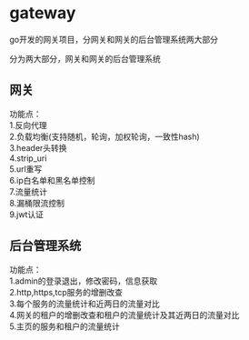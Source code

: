 # gateway
go开发的网关项目，分网关和网关的后台管理系统两大部分


分为两大部分，网关和网关的后台管理系统  

## 网关  
功能点：  
1.反向代理   
2.负载均衡(支持随机，轮询，加权轮询，一致性hash)  
3.header头转换  
4.strip_uri  
5.url重写  
6.ip白名单和黑名单控制  
7.流量统计  
8.漏桶限流控制  
9.jwt认证  


## 后台管理系统  
功能点：  
1.admin的登录退出，修改密码，信息获取  
2.http,https,tcp服务的增删改查  
3.每个服务的流量统计和近两日的流量对比  
4.网关的租户的增删改查和租户的流量统计及其近两日的流量对比  
5.主页的服务和租户的流量统计  

